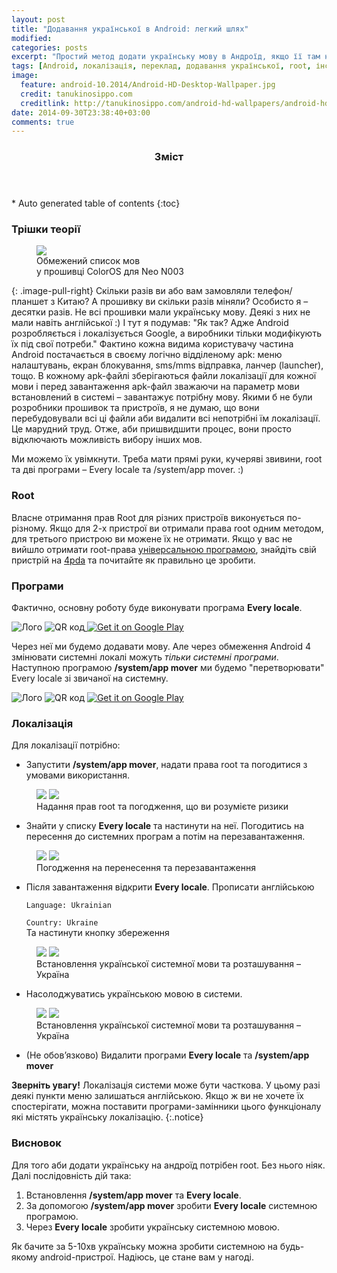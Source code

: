 ```yaml
---
layout: post
title: "Додавання української в Android: легкий шлях"
modified:
categories: posts
excerpt: "Простий метод додати українську мову в Андроїд, якщо її там не було"
tags: [Android, локалізація, переклад, додавання української, root, інструкція, Every locale, українська мова]
image:
  feature: android-10.2014/Android-HD-Desktop-Wallpaper.jpg
  credit: tanukinosippo.com
  creditlink: http://tanukinosippo.com/android-hd-wallpapers/android-hd-desktop-wallpaper/
date: 2014-09-30T23:38:40+03:00
comments: true
---
```


<section id="table-of-contents" class="toc">
  <header>
    <h3>Зміст</h3>
  </header>
<div id="drawer" markdown="1">
*  Auto generated table of contents
{:toc}
</div>
</section><!-- /#table-of-contents -->

### Трішки теорії

 <figure class="thumb400">
	<a href="{{ site.url }}/images/android-10.2014/Screenshot_2014-10-02-23-33-22.jpg">
	<img src="{{ site.url }}/images/android-10.2014/Screenshot_2014-10-02-23-33-22.jpg"></a>
	<figcaption>Обмежений список мов <br/>у прошивці ColorOS для Neo N003</figcaption>
</figure>
{: .image-pull-right}
Скільки разів ви або вам замовляли телефон/планшет з Китаю? А прошивку ви скільки разів міняли? Особисто я – десятки разів. Не всі прошивки мали українську мову. Деякі з них не мали навіть англійської :) І тут я подумав: "Як так? Адже Android розробляється і локалізується Google, а виробники тільки модифікують їх під свої потреби." Фактино кожна видима користувачу частина Android постачається в своєму логічно відділеному apk: меню налаштувань, екран блокування, sms/mms відправка, ланчер (launcher), тощо. В кожному apk-файлі зберігаються файли локалізації для кожної мови і перед завантаження apk-файл зважаючи на параметр мови встановлений в системі – завантажує потрібну мову. Якими б не були розробники прошивок та пристроїв, я не думаю, що вони перебудовували всі ці файли аби видалити всі непотрібні їм локалізації. Це марудний труд. Отже, аби пришвидшити процес, вони просто відключають можливість вибору інших мов.


Ми можемо їх увімкнути. Треба мати прямі руки, кучеряві звивини, root та дві програми – Every locale та /system/app mover. :)

### Root

Власне отримання прав Root для різних пристроїв виконується по-різному. Якщо для 2-х пристрої ви отримали права root одним методом, для третього пристрою ви можене їх не отримати. Якщо у вас не вийшло отримати root-права [універсальною програмою](http://toloka.hurtom.com/viewtopic.php?t=50505), знайдіть свій пристрій на [4pda](http://4pda.ru/forum/index.php?showforum=268) та почитайте як правильно це зробити.

### Програми

Фактично, основну роботу буде виконувати програма **Every locale**.

<img src="https://lh4.ggpht.com/cIKKOkm3J8PXtTcOJKsDjBMBhZAETA0L7tCNBYbIoqAQFD-pvdL7ZON-q4loYTbVJeU=w176-rw" alt="Лого">
<img src="http://chart.apis.google.com/chart?chs=200x200&amp;cht=qr&amp;chld=|1&amp;chl=http%3A%2F%2Fgoo.gl%2FbyFgqR" 
  	   alt="QR код" /><a href="https://play.google.com/store/apps/details?id=com.sweetiepiggy.everylocale&hl=uk">
  <img alt="Get it on Google Play"
       src="https://developer.android.com/images/brand/uk_generic_rgb_wo_45.png" />
</a>

Через неї ми будемо додавати мову. Але через обмеження Android 4 змінювати системні локалі можуть _тільки системні програми_.
Наступною програмою **/system/app mover** ми будемо "перетворювати" Every locale зі звичаної на системну.

<img src="https://lh3.ggpht.com/Z4ma6g5YoWgoGAJHFtCupf5VO7CKSumsf1wpIKnWjGFGM8_UzHz6aT63k2kw1qaCuMc=w176-rw" alt="Лого">
<img src="http://chart.apis.google.com/chart?chs=200x200&cht=qr&chld=|1&chl=http%3A%2F%2Fgoo.gl%2Fio2flR" 
  		   alt="QR код" />
<a href="https://play.google.com/store/apps/details?id=de.j4velin.systemappmover&hl=uk">
  <img alt="Get it on Google Play"
       src="https://developer.android.com/images/brand/uk_generic_rgb_wo_45.png" /> 
</a>

### Локалізація


Для локалізації потрібно:

- Запустити **/system/app mover**, надати права root та погодитися з умовами використання.

<figure class="half">
	<a href="{{ site.url }}/images/android-10.2014/Screenshot_2014-10-02-23-34-12.jpg"><img src="{{ site.url }}/images/android-10.2014/Screenshot_2014-10-02-23-34-12.jpg"></a>
	<a href="{{ site.url }}/images/android-10.2014/Screenshot_2014-10-02-23-33-55.jpg"><img src="{{ site.url }}/images/android-10.2014/Screenshot_2014-10-02-23-33-55.jpg"></a>
	<figcaption>Надання прав root та погодження, що ви розумієте ризики</figcaption>
</figure>

- Знайти у списку **Every locale** та настинути на неї. Погодитись на пересення до системних програм а потім на перезавантаження.

<figure class="half">
	<a href="{{ site.url }}/images/android-10.2014/Screenshot_2014-10-02-23-38-52.jpg"><img src="{{ site.url }}/images/android-10.2014/Screenshot_2014-10-02-23-38-52.jpg"></a>
	<a href="{{ site.url }}/images/android-10.2014/Screenshot_2014-10-02-23-39-04.jpg"><img src="{{ site.url }}/images/android-10.2014/Screenshot_2014-10-02-23-39-04.jpg"></a>
	<figcaption>Погодження на перенесення та перезавантаження</figcaption>
</figure>

- Після завантаження відкрити **Every locale**. Прописати англійською
    
	`Language: Ukrainian  `  
	
	`Country: Ukraine`   
	Та настинути кнопку збереження
	
<figure class="half">
	<a href="{{ site.url }}/images/android-10.2014/Screenshot_2014-10-02-23-45-11.jpg"><img src="{{ site.url }}/images/android-10.2014/Screenshot_2014-10-02-23-45-11.jpg"></a>
	<a href="{{ site.url }}/images/android-10.2014/Screenshot_2014-10-02-23-45-31.jpg"><img src="{{ site.url }}/images/android-10.2014/Screenshot_2014-10-02-23-45-31.jpg"></a>
	<figcaption>Встановлення української системної мови та розташування – Україна</figcaption>
</figure>

- Насолоджуватись українською мовою в системи.

<figure class="half">
	<a href="{{ site.url }}/images/android-10.2014/Screenshot_2014-10-02-23-45-46.jpg"><img src="{{ site.url }}/images/android-10.2014/Screenshot_2014-10-02-23-45-46.jpg"></a>
	<a href="{{ site.url }}/images/android-10.2014/Screenshot_2014-10-02-23-46-08.jpg"><img src="{{ site.url }}/images/android-10.2014/Screenshot_2014-10-02-23-46-08.jpg"></a>
	<figcaption>Встановлення української системної мови та розташування – Україна</figcaption>
</figure>

- (Не обов’язково) Видалити програми **Every locale** та **/system/app mover** 

**Зверніть увагу!** Локалізація cистеми може бути часткова. У цьому разі деякі пункти меню залишаться англійською. Якщо ж ви не хочете їх спостерігати, можна поставити програми-замінники цього функціоналу які містять українську локалізацію.
{:.notice}

### Висновок

Для того аби додати українську на андроїд потрібен root. Без нього ніяк. Далі послідовність дій така:

1. Встановлення **/system/app mover** та **Every locale**.
2. За допомогою **/system/app mover** зробити **Every locale** системною програмою.
3. Через **Every locale** зробити українську системною мовою.

Як бачите за 5-10хв українську можна зробити системною на будь-якому android-пристрої. Надіюсь, це стане вам у нагоді.